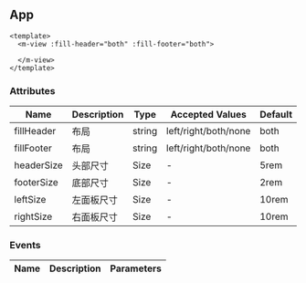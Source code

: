 ## App

```vue
<template>
  <m-view :fill-header="both" :fill-footer="both">
  
  </m-view>
</template>
```

### Attributes
| Name      | Description          | Type      | Accepted Values       | Default  |
|---------- |-------------- |---------- |--------------------------------  |-------- |
| fillHeader | 布局 | string | left/right/both/none | both |
| fillFooter | 布局 | string | left/right/both/none | both |
| headerSize | 头部尺寸 | Size | - | 5rem |
| footerSize | 底部尺寸 | Size | - | 2rem |
| leftSize | 左面板尺寸 | Size | - | 10rem |
| rightSize | 右面板尺寸 | Size | - | 10rem |


### Events
| Name | Description | Parameters |
|---------- |-------- |---------- |
